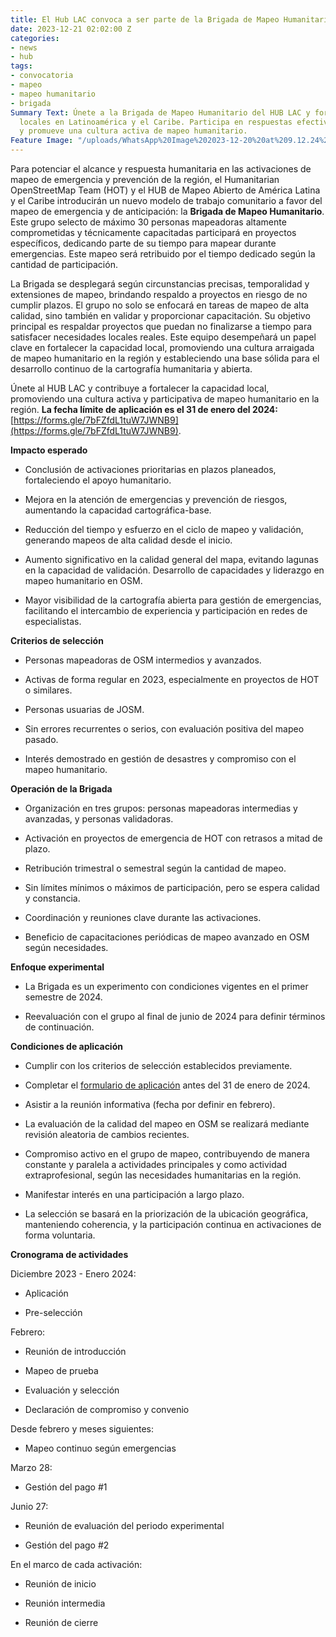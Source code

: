```yaml
---
title: El Hub LAC convoca a ser parte de la Brigada de Mapeo Humanitario
date: 2023-12-21 02:02:00 Z
categories:
- news
- hub
tags:
- convocatoria
- mapeo
- mapeo humanitario
- brigada
Summary Text: Únete a la Brigada de Mapeo Humanitario del HUB LAC y fortalece capacidades
  locales en Latinoamérica y el Caribe. Participa en respuestas efectivas a emergencias
  y promueve una cultura activa de mapeo humanitario.
Feature Image: "/uploads/WhatsApp%20Image%202023-12-20%20at%209.12.24%20PM.jpeg"
---
```


Para potenciar el alcance y respuesta humanitaria en las activaciones de mapeo de emergencia y prevención de la región, el Humanitarian OpenStreetMap Team (HOT) y el HUB de Mapeo Abierto de América Latina y el Caribe introducirán un nuevo modelo de trabajo comunitario a favor del mapeo de emergencia y de anticipación: la **Brigada de Mapeo Humanitario**. Este grupo selecto de máximo 30 personas mapeadoras altamente comprometidas y técnicamente capacitadas participará en proyectos específicos, dedicando parte de su tiempo para mapear durante emergencias. Este mapeo será retribuido por el tiempo dedicado según la cantidad de participación.

La Brigada se desplegará según circunstancias precisas, temporalidad y extensiones de mapeo, brindando respaldo a proyectos en riesgo de no cumplir plazos. El grupo no solo se enfocará en tareas de mapeo de alta calidad, sino también en validar y proporcionar capacitación. Su objetivo principal es respaldar proyectos que puedan no finalizarse a tiempo para satisfacer necesidades locales reales. Este equipo desempeñará un papel clave en fortalecer la capacidad local, promoviendo una cultura arraigada de mapeo humanitario en la región y estableciendo una base sólida para el desarrollo continuo de la cartografía humanitaria y abierta.

Únete al HUB LAC y contribuye a fortalecer la capacidad local, promoviendo una cultura activa y participativa de mapeo humanitario en la región. **La fecha límite de aplicación es el 31 de enero del 2024:** [https://forms.gle/7bFZfdL1tuW7JWNB9](https://forms.gle/7bFZfdL1tuW7JWNB9).

**Impacto esperado**

* Conclusión de activaciones prioritarias en plazos planeados, fortaleciendo el apoyo humanitario.

* Mejora en la atención de emergencias y prevención de riesgos, aumentando la capacidad cartográfica-base.

* Reducción del tiempo y esfuerzo en el ciclo de mapeo y validación, generando mapeos de alta calidad desde el inicio.

* Aumento significativo en la calidad general del mapa, evitando lagunas en la capacidad de validación.
  Desarrollo de capacidades y liderazgo en mapeo humanitario en OSM.

* Mayor visibilidad de la cartografía abierta para gestión de emergencias, facilitando el intercambio de experiencia y participación en redes de especialistas.

**Criterios de selección**

* Personas mapeadoras de OSM intermedios y avanzados.

* Activas de forma regular en 2023, especialmente en proyectos de HOT o similares.

* Personas usuarias de JOSM.

* Sin errores recurrentes o serios, con evaluación positiva del mapeo pasado.

* Interés demostrado en gestión de desastres y compromiso con el mapeo humanitario.

**Operación de la Brigada**

* Organización en tres grupos: personas mapeadoras intermedias y avanzadas, y personas validadoras.

* Activación en proyectos de emergencia de HOT con retrasos a mitad de plazo.

* Retribución trimestral o semestral según la cantidad de mapeo.

* Sin límites mínimos o máximos de participación, pero se espera calidad y constancia.

* Coordinación y reuniones clave durante las activaciones.

* Beneficio de capacitaciones periódicas de mapeo avanzado en OSM según necesidades.

**Enfoque experimental**

* La Brigada es un experimento con condiciones vigentes en el primer semestre de 2024.

* Reevaluación con el grupo al final de junio de 2024 para definir términos de continuación.

**Condiciones de aplicación**

* Cumplir con los criterios de selección establecidos previamente.

* Completar el [formulario de aplicación](https://forms.gle/7bFZfdL1tuW7JWNB9) antes del 31 de enero de 2024.

* Asistir a la reunión informativa (fecha por definir en febrero).

* La evaluación de la calidad del mapeo en OSM se realizará mediante revisión aleatoria de cambios recientes.

* Compromiso activo en el grupo de mapeo, contribuyendo de manera constante y paralela a actividades principales y como actividad extraprofesional, según las necesidades humanitarias en la región.

* Manifestar interés en una participación a largo plazo.

* La selección se basará en la priorización de la ubicación geográfica, manteniendo coherencia, y la participación continua en activaciones de forma voluntaria.

**Cronograma de actividades**

Diciembre 2023 - Enero 2024:

* Aplicación

* Pre-selección

Febrero:

* Reunión de introducción

* Mapeo de prueba

* Evaluación y selección

* Declaración de compromiso y convenio

Desde febrero y meses siguientes:

* Mapeo continuo según emergencias

Marzo 28:

* Gestión del pago #1

Junio 27:

* Reunión de evaluación del periodo experimental

* Gestión del pago #2

En el marco de cada activación:

* Reunión de inicio

* Reunión intermedia

* Reunión de cierre